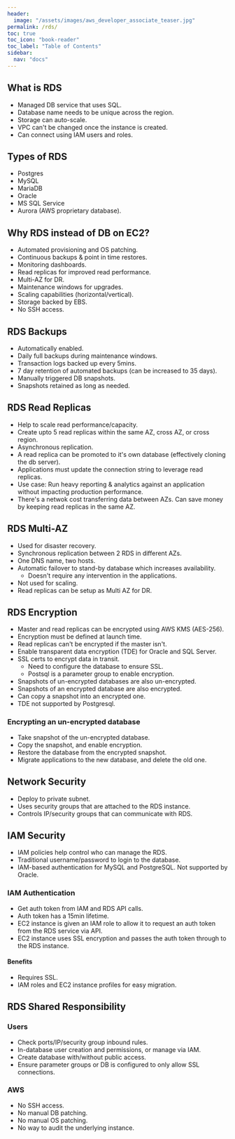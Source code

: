 ```yaml
---
header:
  image: "/assets/images/aws_developer_associate_teaser.jpg"
permalink: /rds/
toc: true
toc_icon: "book-reader"
toc_label: "Table of Contents"
sidebar:
  nav: "docs"
---
```


## What is RDS

- Managed DB service that uses SQL.
- Database name needs to be unique across the region.
- Storage can auto-scale.
- VPC can't be changed once the instance is created.
- Can connect using IAM users and roles.

## Types of RDS

- Postgres
- MySQL
- MariaDB
- Oracle
- MS SQL Service
- Aurora (AWS proprietary database).

## Why RDS instead of DB on EC2?

- Automated provisioning and OS patching.
- Continuous backups & point in time restores.
- Monitoring dashboards.
- Read replicas for improved read performance.
- Multi-AZ for DR.
- Maintenance windows for upgrades.
- Scaling capabilities (horizontal/vertical).
- Storage backed by EBS.
- No SSH access.

## RDS Backups

- Automatically enabled.
- Daily full backups during maintenance windows.
- Transaction logs backed up every 5mins.
- 7 day retention of automated backups (can be increased to 35 days).
- Manually triggered DB snapshots.
- Snapshots retained as long as needed.

## RDS Read Replicas

- Help to scale read performance/capacity.
- Create upto 5 read replicas within the same AZ, cross AZ, or cross region.
- Asynchronous replication.
- A read replica can be promoted to it's own database (effectively cloning the db server).
- Applications must update the connection string to leverage read replicas.
- Use case: Run heavy reporting & analytics against an application without impacting production performance.
- There's a netwok cost transferring data between AZs. Can save money by keeping read replicas in the same AZ.

## RDS Multi-AZ

- Used for disaster recovery.
- Synchronous replication between 2 RDS in different AZs.
- One DNS name, two hosts.
- Automatic failover to stand-by database which increases availability.
  - Doesn't require any intervention in the applications.
- Not used for scaling.
- Read replicas can be setup as Multi AZ for DR.

## RDS Encryption

- Master and read replicas can be encrypted using AWS KMS (AES-256).
- Encryption must be defined at launch time.
- Read replicas can't be encrypted if the master isn't.
- Enable transparent data encryption (TDE) for Oracle and SQL Server.
- SSL certs to encrypt data in transit.
  - Need to configure the database to ensure SSL.
  - Postsql is a parameter group to enable encryption.
- Snapshots of un-encrypted databases are also un-encrypted.
- Snapshots of an encrypted database are also encrypted.
- Can copy a snapshot into an encrypted one.
- TDE not supported by Postgresql.

### Encrypting an un-encrypted database

- Take snapshot of the un-encrypted database.
- Copy the snapshot, and enable encryption.
- Restore the database from the encrypted snapshot.
- Migrate applications to the new database, and delete the old one.

## Network Security

- Deploy to private subnet.
- Uses security groups that are attached to the RDS instance.
- Controls IP/security groups that can communicate with RDS.

## IAM Security

- IAM policies help control who can manage the RDS.
- Traditional username/password to login to the database.
- IAM-based authentication for MySQL and PostgreSQL. Not supported by Oracle.

### IAM Authentication

- Get auth token from IAM and RDS API calls.
- Auth token has a 15min lifetime.
- EC2 instance is given an IAM role to allow it to request an auth token from the RDS service via API.
- EC2 instance uses SSL encryption and passes the auth token through to the RDS instance.

#### Benefits

- Requires SSL.
- IAM roles and EC2 instance profiles for easy migration.

## RDS Shared Responsibility

### Users

- Check ports/IP/security group inbound rules.
- In-database user creation and permissions, or manage via IAM.
- Create database with/without public access.
- Ensure parameter groups or DB is configured to only allow SSL connections.

### AWS

- No SSH access.
- No manual DB patching.
- No manual OS patching.
- No way to audit the underlying instance.
